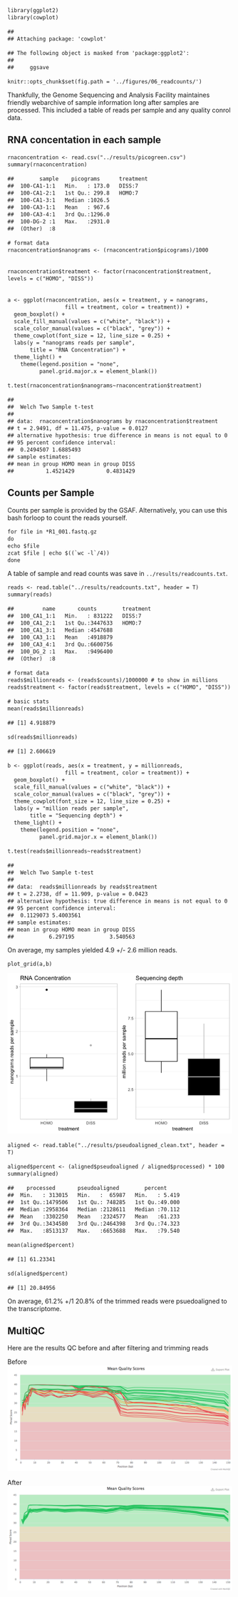     library(ggplot2)
    library(cowplot)

    ## 
    ## Attaching package: 'cowplot'

    ## The following object is masked from 'package:ggplot2':
    ## 
    ##     ggsave

    knitr::opts_chunk$set(fig.path = '../figures/06_readcounts/')

Thankfully, the Genome Sequencing and Analysis Facility maintaines
friendly webarchive of sample information long after samples are
processed. This included a table of reads per sample and any quality
conrol data.

RNA concentation in each sample
-------------------------------

    rnaconcentration <- read.csv("../results/picogreen.csv")
    summary(rnaconcentration)

    ##        sample    picograms      treatment
    ##  100-CA1-1:1   Min.   : 173.0   DISS:7   
    ##  100-CA1-2:1   1st Qu.: 299.8   HOMO:7   
    ##  100-CA1-3:1   Median :1026.5            
    ##  100-CA3-1:1   Mean   : 967.6            
    ##  100-CA3-4:1   3rd Qu.:1296.0            
    ##  100-DG-2 :1   Max.   :2931.0            
    ##  (Other)  :8

    # format data
    rnaconcentration$nanograms <- (rnaconcentration$picograms)/1000 


    rnaconcentration$treatment <- factor(rnaconcentration$treatment, levels = c("HOMO", "DISS"))


    a <- ggplot(rnaconcentration, aes(x = treatment, y = nanograms, 
                      fill = treatment, color = treatment)) + 
      geom_boxplot() +
      scale_fill_manual(values = c("white", "black")) +
      scale_color_manual(values = c("black", "grey")) +
      theme_cowplot(font_size = 12, line_size = 0.25) +
      labs(y = "nanograms reads per sample",
           title = "RNA Concentration") +
      theme_light() +
        theme(legend.position = "none",
              panel.grid.major.x = element_blank()) 

    t.test(rnaconcentration$nanograms~rnaconcentration$treatment)

    ## 
    ##  Welch Two Sample t-test
    ## 
    ## data:  rnaconcentration$nanograms by rnaconcentration$treatment
    ## t = 2.9491, df = 11.475, p-value = 0.0127
    ## alternative hypothesis: true difference in means is not equal to 0
    ## 95 percent confidence interval:
    ##  0.2494507 1.6885493
    ## sample estimates:
    ## mean in group HOMO mean in group DISS 
    ##          1.4521429          0.4831429

Counts per Sample
-----------------

Counts per sample is provided by the GSAF. Alternatively, you can use
this bash forloop to count the reads yourself.

    for file in *R1_001.fastq.gz
    do
    echo $file
    zcat $file | echo $((`wc -l`/4)) 
    done 

A table of sample and read counts was save in
`../results/readcounts.txt`.

    reads <- read.table("../results/readcounts.txt", header = T)
    summary(reads)

    ##         name       counts        treatment
    ##  100_CA1_1:1   Min.   : 831222   DISS:7   
    ##  100_CA1_2:1   1st Qu.:3447633   HOMO:7   
    ##  100_CA1_3:1   Median :4547688            
    ##  100_CA3_1:1   Mean   :4918879            
    ##  100_CA3_4:1   3rd Qu.:6600756            
    ##  100_DG_2 :1   Max.   :9496400            
    ##  (Other)  :8

    # format data
    reads$millionreads <- (reads$counts)/1000000 # to show in millions
    reads$treatment <- factor(reads$treatment, levels = c("HOMO", "DISS"))

    # basic stats
    mean(reads$millionreads) 

    ## [1] 4.918879

    sd(reads$millionreads)

    ## [1] 2.606619

    b <- ggplot(reads, aes(x = treatment, y = millionreads, 
                      fill = treatment, color = treatment)) + 
      geom_boxplot() +
      scale_fill_manual(values = c("white", "black")) +
      scale_color_manual(values = c("black", "grey")) +
      theme_cowplot(font_size = 12, line_size = 0.25) +
      labs(y = "million reads per sample",
           title = "Sequencing depth") +
      theme_light() +
        theme(legend.position = "none",
              panel.grid.major.x = element_blank()) 

    t.test(reads$millionreads~reads$treatment)

    ## 
    ##  Welch Two Sample t-test
    ## 
    ## data:  reads$millionreads by reads$treatment
    ## t = 2.2738, df = 11.909, p-value = 0.0423
    ## alternative hypothesis: true difference in means is not equal to 0
    ## 95 percent confidence interval:
    ##  0.1129073 5.4003561
    ## sample estimates:
    ## mean in group HOMO mean in group DISS 
    ##           6.297195           3.540563

On average, my samples yielded 4.9 +/- 2.6 million reads.

    plot_grid(a,b)

![](../figures/06_readcounts/RNA-1.png)

    aligned <- read.table("../results/pseudoaligned_clean.txt", header = T)

    aligned$percent <- (aligned$pseudoaligned / aligned$processed) * 100
    summary(aligned)

    ##    processed       pseudoaligned        percent      
    ##  Min.   : 313015   Min.   :  65987   Min.   : 5.419  
    ##  1st Qu.:1479506   1st Qu.: 748285   1st Qu.:49.000  
    ##  Median :2958364   Median :2128611   Median :70.112  
    ##  Mean   :3302250   Mean   :2324577   Mean   :61.233  
    ##  3rd Qu.:3434580   3rd Qu.:2464398   3rd Qu.:74.323  
    ##  Max.   :8513137   Max.   :6653688   Max.   :79.540

    mean(aligned$percent)

    ## [1] 61.23341

    sd(aligned$percent)

    ## [1] 20.84956

On average, 61.2% +/1 20.8% of the trimmed reads were psuedoaligned to
the transcriptome.

MultiQC
-------

Here are the results QC before and after filtering and trimming reads

Before ![before](../figures/06_readcounts/before.png)

After ![after](../figures/06_readcounts/after.png)
